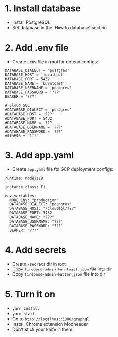 # 1. Install database
- Install PostgreSQL
- Set database in the 'How to database' section

# 2. Add .env file
- Create `.env` file in root for dotenv configs:
```
DATABASE_DIALECT = 'postgres'
DATABASE_HOST = 'localhost'
DATABASE_PORT = 5432
DATABASE_NAME = 'burntoast'
DATABASE_USERNAME = 'postgres'
DATABASE_PASSWORD = '???'
BEARER = '???'

# Cloud SQL
#DATABASE_DIALECT = 'postgres'
#DATABASE_HOST = '???'
#DATABASE_PORT = 5432
#DATABASE_NAME = '???'
#DATABASE_USERNAME = '???'
#DATABASE_PASSWORD = '???'
#BEARER = '???'
```

# 3. Add app.yaml
- Create `app.yaml` file for GCP deployment configs:

```
runtime: nodejs10

instance_class: F1

env_variables:
  NODE_ENV: "production"
  DATABASE_DIALECT: "postgres"
  DATABASE_HOST: "/cloudsql/???"
  DATABASE_PORT: 5432
  DATABASE_NAME: "???"
  DATABASE_USERNAME: "???"
  DATABASE_PASSWORD: "???"
  BEARER: "???"
```

# 4. Add secrets
- Create `/secrets` dir in root
- Copy `firebase-admin-burntoast.json` file into dir
- Copy `firebase-admin-butter.json` file into dir

# 5. Turn it on
- `yarn install`
- `yarn start`
- Go to `http://localhost:3000/graphql`
- Install Chrome extension Modheader
- Don't stick your knife in there